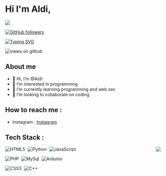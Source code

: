 # Hi I'm Aldi,

<img src="https://profile-counter.glitch.me/AdliXSec/count.svg">

[![GitHub followers](https://img.shields.io/github/followers/AldoRachmatdianto.svg?style=social&label=Followers)](https://github.com/AldiRachmatdianto?tab=followers)

[![Typing SVG](https://readme-typing-svg.herokuapp.com?font=Architects+Daughter&color=BLUE&size=30&lines=Hey!+It's+Aldi!;I'm+a+Junior+Programmer...;I'm+also+learn+Web+Developer;And+I'm+a+from+Indonesia+in)](https://git.io/typing-svg)

<img src="https://komarev.com/ghpvc/?username=AldiRachmatdianto&label=Views&color=brightgreen&style=flat-square" alt="views on github" />

## About me

- 👋 Hi, I’m @Aldi
- 👀 I’m interested in programming
- 🌱 I’m currently learning programming and web sec
- 💙 I’m looking to collaborate on coding

## How to reach me :
- Instagram : [Instagram](https://instagram.com/aldirn.t._)

## Tech Stack :
<img src="https://raw.githubusercontent.com/vitasha10/vitasha10/master/assets/Night-Coding.gif" align="right">


![HTML5](https://img.shields.io/badge/HTML5-%2311141f?style=flat&logo=html5&logoColor=%23E34F26)&nbsp;
![Python](https://img.shields.io/badge/Python-%2311141f?style=flat&logo=python&logoColor=%23007ACC)&nbsp;
![JavaScript](https://img.shields.io/badge/JS-%2311141f?style=flat&logo=javascript&logoColor=yellow)&nbsp;

![PHP](https://img.shields.io/badge/PHP-%2311141f?style=flat&logo=php&logoColor=%23777BB4)&nbsp;
![MySql](https://img.shields.io/badge/MySql-%2311141f?style=flat&logo=mysql&logoColor=white)&nbsp;
![Arduino](https://img.shields.io/badge/Arduino-%2311141f?style=flat&logo=arduino&logoColor=cyan)&nbsp;

![CSS3](https://img.shields.io/badge/CSS3-%2311141f?style=flat&logo=css3&logoColor=1572B6)&nbsp;
![C++](https://img.shields.io/badge/++-%2311141f?style=flat&logo=c&logoColor=1572B6)&nbsp;
<!---
